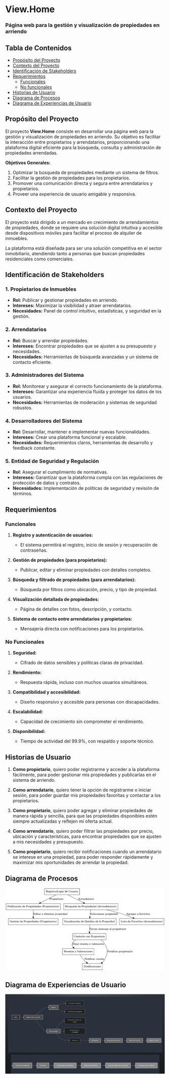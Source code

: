 # View.Home

### Página web para la gestión y visualización de propiedades en arriendo

## Tabla de Contenidos

- [Propósito del Proyecto](#proposito-del-proyecto)
- [Contexto del Proyecto](#contexto-del-proyecto)
- [Identificación de Stakeholders](#identificacion-de-stakeholders)
- [Requerimientos](#requerimientos)
  - [Funcionales](#funcionales)
  - [No funcionales](#no-funcionales)
- [Historias de Usuario](#historias-de-usuario)
- [Diagrama de Procesos](#diagrama-de-procesos)
- [Diagrama de Experiencias de Usuario](#diagrama-de-experiencias-de-usuario)

## Propósito del Proyecto

El proyecto **View.Home** consiste en desarrollar una página web para la gestión y visualización de propiedades en arriendo. Su objetivo es facilitar la interacción entre propietarios y arrendatarios, proporcionando una plataforma digital eficiente para la búsqueda, consulta y administración de propiedades arrendadas.

**Objetivos Generales:**
1. Optimizar la búsqueda de propiedades mediante un sistema de filtros.
2. Facilitar la gestión de propiedades para los propietarios.
3. Promover una comunicación directa y segura entre arrendatarios y propietarios.
4. Proveer una experiencia de usuario amigable y responsiva.

## Contexto del Proyecto

El proyecto está dirigido a un mercado en crecimiento de arrendamientos de propiedades, donde se requiere una solución digital intuitiva y accesible desde dispositivos móviles para facilitar el proceso de alquiler de inmuebles.

La plataforma está diseñada para ser una solución competitiva en el sector inmobiliario, atendiendo tanto a personas que buscan propiedades residenciales como comerciales.

## Identificación de Stakeholders

### 1. Propietarios de Inmuebles
- **Rol:** Publicar y gestionar propiedades en arriendo.
- **Intereses:** Maximizar la visibilidad y atraer arrendatarios.
- **Necesidades:** Panel de control intuitivo, estadísticas, y seguridad en la gestión.

### 2. Arrendatarios
- **Rol:** Buscar y arrendar propiedades.
- **Intereses:** Encontrar propiedades que se ajusten a su presupuesto y necesidades.
- **Necesidades:** Herramientas de búsqueda avanzadas y un sistema de contacto eficiente.

### 3. Administradores del Sistema
- **Rol:** Monitorear y asegurar el correcto funcionamiento de la plataforma.
- **Intereses:** Garantizar una experiencia fluida y proteger los datos de los usuarios.
- **Necesidades:** Herramientas de moderación y sistemas de seguridad robustos.

### 4. Desarrolladores del Sistema
- **Rol:** Desarrollar, mantener e implementar nuevas funcionalidades.
- **Intereses:** Crear una plataforma funcional y escalable.
- **Necesidades:** Requerimientos claros, herramientas de desarrollo y feedback constante.

### 5. Entidad de Seguridad y Regulación
- **Rol:** Asegurar el cumplimiento de normativas.
- **Intereses:** Garantizar que la plataforma cumpla con las regulaciones de protección de datos y contratos.
- **Necesidades:** Implementación de políticas de seguridad y revisión de términos.

## Requerimientos

### Funcionales

1. **Registro y autenticación de usuarios:**
   - El sistema permitirá el registro, inicio de sesión y recuperación de contraseñas.

2. **Gestión de propiedades (para propietarios):**
   - Publicar, editar y eliminar propiedades con detalles completos.

3. **Búsqueda y filtrado de propiedades (para arrendatarios):**
   - Búsqueda por filtros como ubicación, precio, y tipo de propiedad.

4. **Visualización detallada de propiedades:**
   - Página de detalles con fotos, descripción, y contacto.

5. **Sistema de contacto entre arrendatarios y propietarios:**
   - Mensajería directa con notificaciones para los propietarios.

### No Funcionales

1. **Seguridad:**
   - Cifrado de datos sensibles y políticas claras de privacidad.

2. **Rendimiento:**
   - Respuesta rápida, incluso con muchos usuarios simultáneos.

3. **Compatibilidad y accesibilidad:**
   - Diseño responsivo y accesible para personas con discapacidades.

4. **Escalabilidad:**
   - Capacidad de crecimiento sin comprometer el rendimiento.

5. **Disponibilidad:**
   - Tiempo de actividad del 99.9%, con respaldo y soporte técnico.
     
## Historias de Usuario

1. **Como propietario**, quiero poder registrarme y acceder a la plataforma fácilmente, para poder gestionar mis propiedades y publicarlas en el sistema de arriendo.

2. **Como arrendatario**, quiero tener la opción de registrarme o iniciar sesión, para poder guardar mis propiedades favoritas y contactar a los propietarios.

3. **Como propietario**, quiero poder agregar y eliminar propiedades de manera rápida y sencilla, para que las propiedades disponibles estén siempre actualizadas y reflejen mi oferta actual.

4. **Como arrendatario**, quiero poder filtrar las propiedades por precio, ubicación y características, para encontrar propiedades que se ajusten a mis necesidades y presupuesto.

5. **Como propietario**, quiero recibir notificaciones cuando un arrendatario se interese en una propiedad, para poder responder rápidamente y maximizar mis oportunidades de arrendar la propiedad.

## Diagrama de Procesos

![Diagrama de Procesos](images/diagrama_procesos.png)

## Diagrama de Experiencias de Usuario

![Diagrama de Experiencias de Usuario](images/diagrama_experiencias.png)
